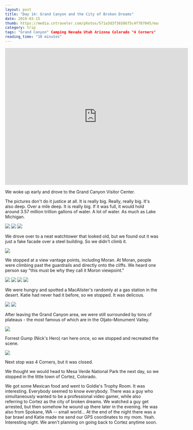 ```yaml
---
layout: post
title: "Day 14: Grand Canyon and the City of Broken Dreams"
date: 2019-03-15
thumb: https://media.cntraveler.com/photos/571a3d3f3658675c4f787045/master/w_480,c_limit/grand-canyon-man-river-GettyImages-159282662.jpg
category: trip
tags: "Grand Canyon" Camping Nevada Utah Arizona Colorado "4 Corners"
reading_time: "10 minutes"
---
```


<iframe src="https://www.google.com/maps/embed?pb=!1m58!1m12!1m3!1d3283681.393169125!2d-112.21833871600873!3d36.50126080916824!2m3!1f0!2f0!3f0!3m2!1i1024!2i768!4f13.1!4m43!3e0!4m5!1s0x8733109224db22ad%3A0xc96303cc4e475ee2!2sGrand+Canyon+Visitor+Center%2C+S+Entrance+Rd%2C+Grand+Canyon+Village%2C+AZ+86023!3m2!1d36.0591626!2d-112.10930809999999!4m5!1s0x8733a9ba161d0431%3A0x9af0f5028f24e21e!2sDesert+View+Watchtower%2C+Grand+Canyon+Village%2C+AZ!3m2!1d36.0441071!2d-111.8261653!4m5!1s0x873237768d8f889d%3A0xe2a060de5af6c726!2sMcAlister&#39;s+Deli%2C+465+Hwy+89N+%26%2C+AZ-64%2C+Cameron%2C+AZ+86020!3m2!1d35.854829599999995!2d-111.4231624!4m5!1s0x87372e841bdd86a5%3A0x3eaaa99ad33bd890!2sOljato-Monument+Valley%2C+Arizona+84536!3m2!1d36.9913715!2d-110.1938672!4m5!1s0x8737382ff96b4f9d%3A0x19b1b53785b6ba25!2sForrest+Gump+Point%2C+U.S.+163+Scenic%2C+Mexican+Hat%2C+UT!3m2!1d37.101495899999996!2d-109.9908122!4m5!1s0x873a2587e8bc40c9%3A0xc7159e67f4b8c1cb!2s4+Corners+Monument%2C+Arizona!3m2!1d36.9936383!2d-109.04114059999999!4m5!1s0x87396f97719cc121%3A0x5ab0790925832f47!2sCortez%2C+CO!3m2!1d37.3488827!2d-108.5859265!5e0!3m2!1sen!2sus!4v1552803555670" width="600" height="450" frameborder="0" style="border:0" allowfullscreen></iframe>

We woke up early and drove to the Grand
Canyon Visitor Center.

The pictures don't do it justice at all.
It is really big. Really, really big.
It's also deep. Over a mile deep.
It is really big. If it was full,
it would hold around
3.57 million trillion gallons of water.
A lot of water. As much as Lake Michigan.

![](/assets/images/day14/Love.jpg)
![](/assets/images/day14/NickGrand.jpg)
![](/assets/images/day14/Bold.jpg)

We drove over to a neat watchtower that
looked old, but we found out it was just
a fake facade over a steel building.
So we didn't climb it.

![](/assets/images/day14/Watchtower.jpg)

We stopped at a view vantage points,
including Moran. At Moran, people were
climbing past the guardrails and directly
onto the cliffs. We heard one person say
"this must be why they call it Moron
viewpoint."

![](/assets/images/day14/Scary.jpg)
![](/assets/images/day14/Thinking.jpg)
![](/assets/images/day14/KatieGrand.jpg)
![](/assets/images/day14/NickArm.jpg)

We were hungry and spotted a MacAlister's
randomly at a gas station in the desert.
Katie had never had it before, so we 
stopped. It was delicous.

![](/assets/images/day14/Road.jpg)
![](/assets/images/day14/Utah.jpg)

After leaving the Grand Canyon area,
we were still surrounded by tons of
plateaus - the most famous of which
are in the Oljato-Monument Valley.

![](/assets/images/day14/KatieMonument.jpg)

Forrest Gump (Nick's Hero) ran here once,
so we stopped and recreated the scene.

![](/assets/images/day14/Gump.jpg)

Next stop was 4 Corners, but it was closed.

We thought we would head to Mesa Verde
National Park the next day, so we stopped
in the little town of Cortez, Colorado.

We got some Mexican food and went to
Goldie's Trophy Room. It was interesting.
Everybody seemed to know everybody.
There was a guy who simultaneously
wanted to be a professional video gamer,
while also referring to Cortez as the
city of broken dreams. We watched a guy
get arrested, but then somehow he wound
up there later in the evening. He was
also from Spokane, WA -- small world...
At the end of the night there was a bar
brawl and Katie made me send our GPS
coordinates to my mom. Yeah. Interesting
night. We aren't planning on going back
to Cortez anytime soon.